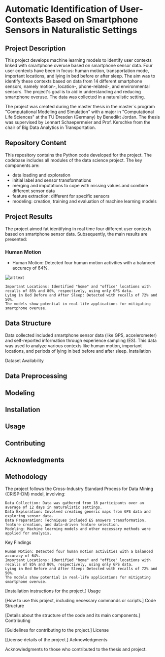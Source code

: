 # Automatic Identification of User-Contexts Based on Smartphone Sensors in Naturalistic Settings

## Project Description

This project develops machine learning models to identify user contexts linked with smartphone overuse based on smartphone sensor data. Four user contexts have been in focus: human motion, transportation mode, important locations, and lying in bed before or after sleep. The aim was to identify these contexts based on data from 14 different smartphone sensors, namely motion-, location-, phone-related-, and environmental sensors.  The project's goal is to aid in understanding and reducing smartphone overuse. The data was collected in a naturalistic setting. 

The project was created during the master thesis in the master´s program "Computational Modeling and Simulation" with a major in "Computational Life Sciences" at the TU Dresden (Germany) by Benedikt Jordan. The thesis was supervised by Lennart Schaepermeier and Prof. Kerschke from the chair of Big Data Analytics in Transportation. 

## Repository Content

This repository contains the Python code developed for the project. The codebase includes all modules of the data science project. The key components are:

- data loading and exploration
- initial label and sensor transformations
- merging and imputations to cope with missing values and combine different sensor data 
- feature extraction: different for specific sensors
- modeling: creation, training and evaluation of machine learning models

## Project Results
The project aimed fat identifying in real time four different user contexts based on smartphone sensor data. Subsequently, the main results are presented: 

### Human Motion 

- Human Motion: Detected four human motion activities with a balanced accuracy of 64%.

 ![alt text]()
    
    
    Important Locations: Identified "home" and "office" locations with recalls of 85% and 80%, respectively, using only GPS data.
    Lying in Bed Before and After Sleep: Detected with recalls of 72% and 50%.
    The models show potential in real-life applications for mitigating smartphone overuse.
    
## Data Structure 

Data collected included smartphone sensor data (like GPS, accelerometer) and self-reported information through experience sampling (ES). This data was used to analyze various contexts like human motion, important locations, and periods of lying in bed before and after sleep.
Installation

Dataset Availability 

## Data Preprocessing 

## Modeling 

## Installation 

## Usage 

## Contributing 

## Acknowledgments

  
## Methodology

The project follows the Cross-Industry Standard Process for Data Mining (CRISP-DM) model, involving:

    Data Collection: Data was gathered from 18 participants over an average of 12 days in naturalistic settings.
    Data Exploration: Involved creating generic maps from GPS data and exploring sensor data.
    Data Preparation: Techniques included ES answers transformation, feature creation, and data-driven feature selection.
    Modeling: Machine learning models and other necessary methods were applied for analysis.

Key Findings

    Human Motion: Detected four human motion activities with a balanced accuracy of 64%.
    Important Locations: Identified "home" and "office" locations with recalls of 85% and 80%, respectively, using only GPS data.
    Lying in Bed Before and After Sleep: Detected with recalls of 72% and 50%.
    The models show potential in real-life applications for mitigating smartphone overuse.


[Installation instructions for the project.]
Usage

[How to use this project, including necessary commands or scripts.]
Code Structure

[Details about the structure of the code and its main components.]
Contributing

[Guidelines for contributing to the project.]
License

[License details of the project.]
Acknowledgments

Acknowledgments to those who contributed to the thesis and project.
